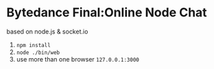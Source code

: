 # **Bytedance Final:Online Node Chat**

based on node.js & socket.io

1. `npm install`
2. `node ./bin/web `
3. use more than one browser `127.0.0.1:3000`
